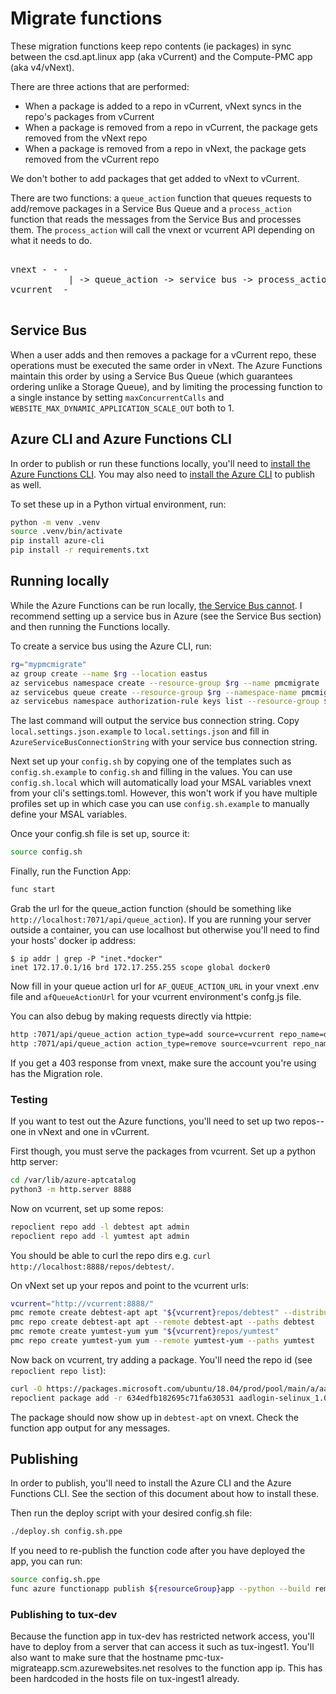 # Migrate functions

These migration functions keep repo contents (ie packages) in sync between the csd.apt.linux app
(aka vCurrent) and the Compute-PMC app (aka v4/vNext).

There are three actions that are performed:

* When a package is added to a repo in vCurrent, vNext syncs in the repo's packages from vCurrent
* When a package is removed from a repo in vCurrent, the package gets removed from the vNext repo
* When a package is removed from a repo in vNext, the package gets removed from the vCurrent repo

We don't bother to add packages that get added to vNext to vCurrent.

There are two functions: a `queue_action` function that queues requests to add/remove packages in a
Service Bus Queue and a `process_action` function that reads the messages from the Service Bus and
processes them. The `process_action` will call the vnext or vcurrent API depending on what it needs
to do.

<pre>

vnext - - -
           | -> queue_action -> service bus -> process_action -> vnext/vcurrent
vcurrent  -

</pre>

## Service Bus

When a user adds and then removes a package for a vCurrent repo, these operations must be executed
the same order in vNext. The Azure Functions maintain this order by using a Service Bus Queue (which
guarantees ordering unlike a Storage Queue), and by limiting the processing function to a single
instance by setting `maxConcurrentCalls` and `WEBSITE_MAX_DYNAMIC_APPLICATION_SCALE_OUT` both to 1.

## Azure CLI and Azure Functions CLI

In order to publish or run these functions locally, you'll need to [install the Azure Functions
CLI](https://learn.microsoft.com/en-us/azure/azure-functions/functions-run-local). You may also need
to [install the Azure CLI](https://learn.microsoft.com/en-us/cli/azure/install-azure-cli) to publish
as well.

To set these up in a Python virtual environment, run:

```bash
python -m venv .venv
source .venv/bin/activate
pip install azure-cli
pip install -r requirements.txt
```

## Running locally

While the Azure Functions can be run locally, [the Service Bus
cannot](https://github.com/Azure/azure-service-bus/issues/223). I recommend setting up a service bus
in Azure (see the Service Bus section) and then running the Functions locally.

To create a service bus using the Azure CLI, run:

```bash
rg="mypmcmigrate"
az group create --name $rg --location eastus
az servicebus namespace create --resource-group $rg --name pmcmigrate
az servicebus queue create --resource-group $rg --namespace-name pmcmigrate --name pmcmigrate --max-delivery-count 3 --lock-duration PT5M
az servicebus namespace authorization-rule keys list --resource-group $rg --namespace-name pmcmigrate --name RootManageSharedAccessKey --query primaryConnectionString --output tsv
```

The last command will output the service bus connection string. Copy `local.settings.json.example`
to `local.settings.json` and fill in `AzureServiceBusConnectionString` with your service bus
connection string.

Next set up your `config.sh` by copying one of the templates such as `config.sh.example` to
`config.sh` and filling in the values.
You can use `config.sh.local` which will automatically load your MSAL variables vnext
from your cli's settings.toml.
However, this won't work if you have multiple profiles set up in which case you can use
`config.sh.example` to manually define your MSAL variables.

Once your config.sh file is set up, source it:

```bash
source config.sh
```

Finally, run the Function App:

```bash
func start
```

Grab the url for the queue\_action function (should be something like
`http://localhost:7071/api/queue_action`). If you are running your server outside a container, you
can use localhost but otherwise you'll need to find your hosts' docker ip address:

```
$ ip addr | grep -P "inet.*docker"
inet 172.17.0.1/16 brd 172.17.255.255 scope global docker0
```

Now fill in your queue action url for `AF_QUEUE_ACTION_URL` in your vnext
.env file and `afQueueActionUrl` for your vcurrent environment's confg.js file.

You can also debug by making requests directly via httpie:

```bash
http :7071/api/queue_action action_type=add source=vcurrent repo_name=debtest repo_type=apt release=bionic component=asgard packages:='[{"name": "aadlogin-selinux", "version": "1.0.016050002", "arch": "amd64"}]'
http :7071/api/queue_action action_type=remove source=vcurrent repo_name=debtest repo_type=apt release=bionic component=asgard packages:='[{"name": "aadlogin-selinux", "version": "1.0.016050002", "arch": "amd64"}]'
```

If you get a 403 response from vnext, make sure the account you're using has the Migration role.

### Testing

If you want to test out the Azure functions, you'll need to set up two repos--one in vNext and one
in vCurrent.

First though, you must serve the packages from vcurrent. Set up a python http server:

```bash
cd /var/lib/azure-aptcatalog
python3 -m http.server 8888
```

Now on vcurrent, set up some repos:

```bash
repoclient repo add -l debtest apt admin
repoclient repo add -l yumtest apt admin
```

You should be able to curl the repo dirs e.g. `curl http://localhost:8888/repos/debtest/`.

On vNext set up your repos and point to the vcurrent urls:

```bash
vcurrent="http://vcurrent:8888/"
pmc remote create debtest-apt apt "${vcurrent}repos/debtest" --distributions bionic
pmc repo create debtest-apt apt --remote debtest-apt --paths debtest
pmc remote create yumtest-yum yum "${vcurrent}repos/yumtest"
pmc repo create yumtest-yum yum --remote yumtest-yum --paths yumtest
```

Now back on vcurrent, try adding a package. You'll need the repo id (see `repoclient repo list`):

```bash
curl -O https://packages.microsoft.com/ubuntu/18.04/prod/pool/main/a/aadlogin-selinux/aadlogin-selinux_1.0.004850001_amd64.deb
repoclient package add -r 634edfb182695c71fa630531 aadlogin-selinux_1.0.004850001_amd64.deb
```

The package should now show up in `debtest-apt` on vnext. Check the function app output for any
messages.

## Publishing

In order to publish, you'll need to install the Azure CLI and the Azure Functions CLI. See the
section of this document about how to install these.

Then run the deploy script with your desired config.sh file:

```bash
./deploy.sh config.sh.ppe
```

If you need to re-publish the function code after you have deployed the app, you can run:

```bash
source config.sh.ppe
func azure functionapp publish ${resourceGroup}app --python --build remote
```

### Publishing to tux-dev

Because the function app in tux-dev has restricted network access, you'll have to deploy from a
server that can access it such as tux-ingest1. You'll also want to make sure that the hostname
pmc-tux-migrateapp.scm.azurewebsites.net resolves to the function app ip. This has been hardcoded in
the hosts file on tux-ingest1 already.
